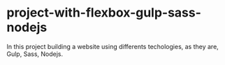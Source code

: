 # project-with-flexbox-gulp-sass-nodejs
In this project building a website using differents techologies, as they are, Gulp, Sass, Nodejs.
